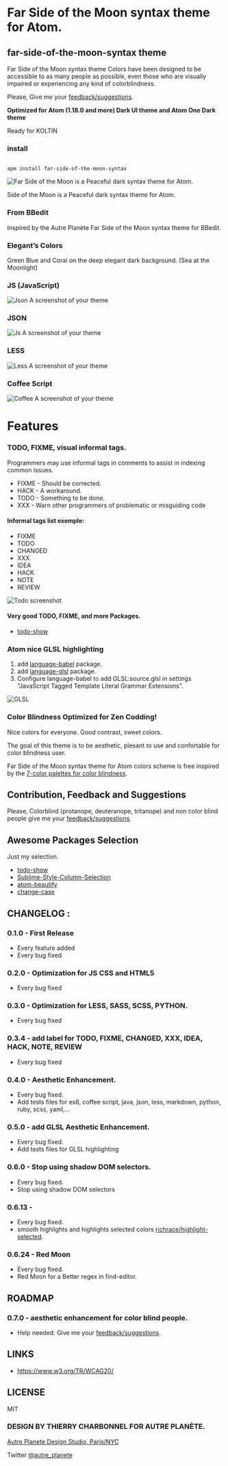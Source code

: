 # Far Side of the Moon syntax theme for Atom.

## far-side-of-the-moon-syntax theme

Far Side of the Moon syntax theme Colors have been designed to be accessible to as many people as possible, even those who are visually impaired or experiencing any kind of colorblindness.

Please, Give me your [feedback/suggestions](https://github.com/thierryc/far-side-of-the-moon-syntax/issues).

**Optimized for Atom (1.18.0 and more) Dark UI theme and Atom One Dark theme**

Ready for KOLTIN

### install

```ssh

apm install far-side-of-the-moon-syntax

```

![Far Side of the Moon is a Peaceful dark syntax theme for Atom.](https://raw.githubusercontent.com/thierryc/far-side-of-the-moon-syntax/master/img/home.png)

Side of the Moon is a Peaceful dark syntax theme for Atom.

### From BBedit

Inspired by the Autre Planète Far Side of the Moon syntax theme for BBedit.

### Elegant’s Colors

Green Blue and Coral on the deep elegant dark background. (Sea at the Moonlight)

### JS (JavaScript)

![Json A screenshot of your theme](https://raw.githubusercontent.com/thierryc/far-side-of-the-moon-syntax/master/img/js_screen.png)

### JSON

![Js A screenshot of your theme](https://raw.githubusercontent.com/thierryc/far-side-of-the-moon-syntax/master/img/json_screen.png)

### LESS

![Less A screenshot of your theme](https://raw.githubusercontent.com/thierryc/far-side-of-the-moon-syntax/master/img/less_screen.png)

### Coffee Script

![Coffee A screenshot of your theme](https://raw.githubusercontent.com/thierryc/far-side-of-the-moon-syntax/master/img/coffee.png)

# Features

### TODO, FIXME, visual informal tags.

Programmers may use informal tags in comments to assist in indexing common issues.

* FIXME - Should be corrected.
* HACK - A workaround.
* TODO - Something to be done.
* XXX - Warn other programmers of problematic or misguiding code

#### Informal tags list exemple:

* FIXME
* TODO
* CHANGED
* XXX
* IDEA
* HACK
* NOTE
* REVIEW

![Todo screenshot](https://raw.githubusercontent.com/thierryc/far-side-of-the-moon-syntax/master/img/less_screen_todo.png)

#### Very good TODO, FIXME, and more Packages.

  * [todo-show](https://atom.io/packages/todo-show)

### Atom nice GLSL highlighting

1. add [language-babel](https://atom.io/packages/language-babel) package.
2. add [language-glsl](https://atom.io/packages/language-glsl) package.
3. Configure language-babel to add GLSL:source.glsl in settings "JavaScript Tagged Template Literal Grammar Extensions".

![GLSL](https://raw.githubusercontent.com/thierryc/far-side-of-the-moon-syntax/master/img/js-glsl.png)

### Color Blindness Optimized for Zen Codding!

Nice colors for everyone. Good contrast, sweet colors.

The goal of this  theme  is to be aesthetic, plesant to use and confortable for color blindness user.

Far Side of the Moon syntax theme for Atom colors scheme is free inspired by the [7-color palettes for color blindness](http://mkweb.bcgsc.ca/colorblind/).

## Contribution, Feedback and Suggestions

Please, Colorblind (protanope, deuteranope, tritanope) and non color blind people give me your [feedback/suggestions](https://github.com/thierryc/far-side-of-the-moon-syntax/issues).

## Awesome Packages Selection

Just my selection.

  * [todo-show](https://atom.io/packages/todo-show)
  * [Sublime-Style-Column-Selection](https://atom.io/packages/Sublime-Style-Column-Selection)
  * [atom-beautify](https://atom.io/packages/atom-beautify)
  * [change-case](https://atom.io/packages/change-case)

## CHANGELOG :

### 0.1.0 - First Release
* Every feature added
* Every bug fixed

### 0.2.0 - Optimization for JS CSS and HTML5
* Every bug fixed

### 0.3.0 - Optimization for LESS, SASS, SCSS, PYTHON.
* Every bug fixed

### 0.3.4 - add label for TODO, FIXME, CHANGED, XXX, IDEA, HACK, NOTE, REVIEW
* Every bug fixed

### 0.4.0 - Aesthetic Enhancement.
* Every bug fixed.
* Add tests files for es6, coffee script, java, json, less, markdown, python, ruby, scss, yaml,…

### 0.5.0 - add GLSL Aesthetic Enhancement.
* Every bug fixed.
* Add tests files for GLSL highlighting

### 0.6.0 - Stop using shadow DOM selectors.
* Every bug fixed.
* Stop using shadow DOM selectors

### 0.6.13 -
* Every bug fixed.
* smooth highlights and highlights selected colors [richrace/highlight-selected](https://atom.io/packages/highlight-selected).

### 0.6.24 - Red Moon
* Every bug fixed.
* Red Moon for a Better regex in find-editor.


## ROADMAP

### 0.7.0 - aesthetic enhancement for color blind people.
* Help needed. Give me your [feedback/suggestions](https://github.com/thierryc/far-side-of-the-moon-syntax/issues).

## LINKS

* https://www.w3.org/TR/WCAG20/

## LICENSE

MIT

### DESIGN BY THIERRY CHARBONNEL FOR AUTRE PLANÈTE.

[Autre Planete Design Studio, Paris/NYC](http://www.autreplanete.com/)

Twitter [@autre_planete](https://twitter.com/autre_planete)
